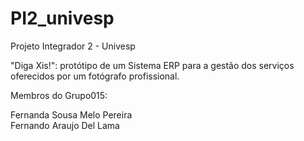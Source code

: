 # PI2_univesp

Projeto Integrador 2 - Univesp

"Diga Xis!": protótipo de um Sistema ERP para a gestão dos serviços oferecidos por um fotógrafo profissional.

Membros do Grupo015:

Fernanda Sousa Melo Pereira  
Fernando Araujo Del Lama  
